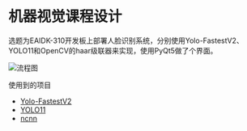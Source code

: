 # 机器视觉课程设计

选题为EAIDK-310开发板上部署人脸识别系统，分别使用Yolo-FastestV2、YOLO11和OpenCV的haar级联器来实现，使用PyQt5做了个界面。

![流程图](https://github.com/user-attachments/assets/97565e6b-3c0a-4e7f-8351-93400553b693)

使用到的项目
- [Yolo-FastestV2](https://github.com/dog-qiuqiu/Yolo-FastestV2)
- [YOLO11](https://github.com/ultralytics/ultralytics)
- [ncnn](https://github.com/Tencent/ncnn)
